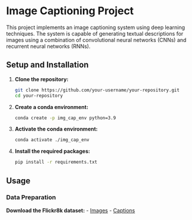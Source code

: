 # Image Captioning Project

This project implements an image captioning system using deep learning techniques. The system is capable of generating textual descriptions for images using a combination of convolutional neural networks (CNNs) and recurrent neural networks (RNNs).


## Setup and Installation

1. **Clone the repository:**
    ```bash
    git clone https://github.com/your-username/your-repository.git
    cd your-repository
    ```

2. **Create a conda environment:**
    ```bash
    conda create -p img_cap_env python=3.9
    ```

3. **Activate the conda environment:**
    ```bash
    conda activate ./img_cap_env
    ```

4. **Install the required packages:**
    ```bash
    pip install -r requirements.txt
    ```

## Usage

### Data Preparation

**Download the Flickr8k dataset:**
    - [Images](https://forms.illinois.edu/sec/1713398)
    - [Captions](https://github.com/jbrownlee/Datasets/releases/download/Flickr8k/Flickr8k_text.zip)